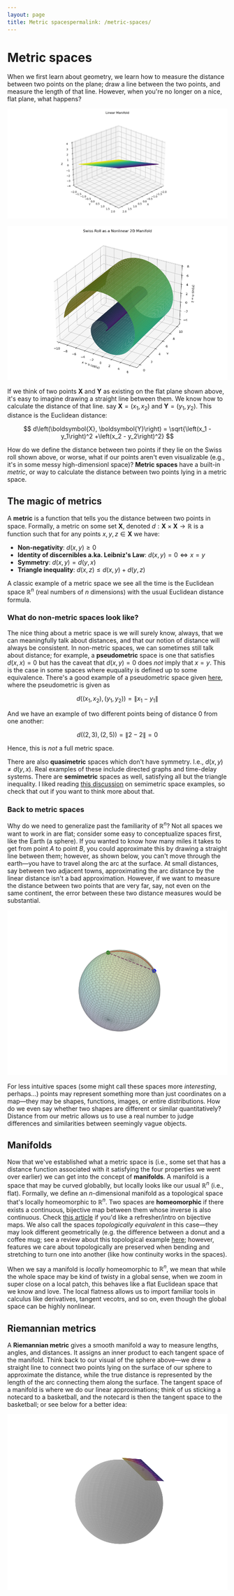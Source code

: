 ```yaml
---
layout: page
title: Metric spacespermalink: /metric-spaces/
---
```


# Metric spaces

When we first learn about geometry, we learn how to measure the distance between two points on the plane; draw a line between the two points, and measure the length of that line. However, when you're no longer on a nice, flat plane, what happens? 

![linear manifold](/assets/linear_manifold_example.png)

![nonlinear manifold](/assets/nonlinear_manifold_example.png)

If we think of two points $\boldsymbol{X}$ and $\boldsymbol{Y}$ as existing on the flat plane shown above, it's easy to imagine drawing a straight line between them. We know how to calculate the distance of that line. say $\boldsymbol{X} = \left(x_1, x_2\right)$ and $\boldsymbol{Y} = \left(y_1, y_2\right)$. This distance is the Euclidean distance:

$$
d\left(\boldsymbol{X}, \boldsymbol{Y}\right) = \sqrt{\left(x_1 - y_1\right)^2 +\left(x_2 - y_2\right)^2}
$$

How do we define the distance between two points if they lie on the Swiss roll shown above, or worse, what if our points aren't even visualizable (e.g., it's in some messy high-dimensionl space)? **Metric spaces** have a built-in _metric_, or way to calculate the distance between two points lying in a metric space. 

## The magic of metrics

A **metric** is a function that tells you the distance between two points in space. Formally, a metric on some set $\boldsymbol{X}$, denoted $d: \boldsymbol{X}\times\boldsymbol{X} \rightarrow \mathbb{R}$ is a function such that for any points $x,y,z\in\boldsymbol{X}$ we have:
- **Non-negativity**: $d(x,y)\geq{0}$
- **Identity of discernibles a.ka. Leibniz's Law**: $d(x,y) = 0 \Longleftrightarrow x = y$
- **Symmetry**: $d(x,y) = d(y,x)$
- **Triangle inequality**: $d(x,z) \leq d(x,y) + d(y,z)$

A classic example of a metric space we see all the time is the Euclidean space $\mathbb{R}^n$ (real numbers of $n$ dimensions) with the usual Euclidean distance formula. 

### What do non-metric spaces look like?

The nice thing about a metric space is we will surely know, always, that we can meaningfully talk about distances, and that our notion of distance will always be consistent. In non-metric spaces, we can sometimes still talk about distance; for example, a **pseudometric** space is one that satisfies $d(x,x) = 0$ but has the caveat that $d(x,y) = 0$ does _not_ imply that $x = y$. This is the case in some spaces where euquality is defined up to some equivalence. There's a good example of a pseudometric space given [here](https://planetmath.org/exampleofpseudometricspace), where the pseudometric is given as 

$$
d((x_1,x_2), (y_1, y_2)) = \|x_1 - y_1\|
$$

And we have an example of two different points being of distance 0 from one another:

$$
d((2,3), (2,5)) = \|2 - 2\| = 0
$$

Hence, this is _not_ a full metric space. 

There are also **quasimetric** spaces which don't have symmetry. I.e., $d(x,y) \neq d(y,x)$. Real examples of these include directed graphs and time-delay systems. There are **semimetric** spaces as well, satisfying all but the triangle inequality. I liked reading [this discussion](https://math.stackexchange.com/questions/971068/give-3-different-examples-of-semi-metric-spaces-which-are-not-metric-spaces) on semimetric space examples, so check that out if you want to think more about that. 

### Back to metric spaces

Why do we need to generalize past the familiarity of $\mathbb{R}^n$? Not all spaces we want to work in are flat; consider some easy to conceptualize spaces first, like the Earth (a sphere). If you wanted to know how many miles it takes to get from point $A$ to point $B$, you could approximate this by drawing a straight line between them; however, as shown below, you can't move through the earth&mdash;you have to travel along the arc at the surface. At small distances, say between two adjacent towns, approximating the arc distance by the linear distance isn't a bad approximation. However, if we want to measure the distance between two points that are very far, say, not even on the same continent, the error between these two distance measures would be substantial. 

![Sphere distances](/assets/sphere_distances_visual.png)

For less intuitive spaces (some might call these spaces more _interesting_, perhaps...) points may represent something more than just coordinates on a map&mdash;they may be shapes, functions, images, or entire distributions. How do we even say whether two shapes are different or similar quantitatively? Distance from our metric allows us to use a real number to judge differences and similarities between seemingly vague objects. 

## Manifolds

Now that we've established what a metric space is (i.e., some set that has a distance function associated with it satisfying the four properties we went over earlier) we can get into the concept of **manifolds**. A manifold is a space that may be curved globablly, but locally looks like our usual $\mathbb{R}^n$ (i.e., flat). Formally, we define an $n$-dimensional manifold as a topological space that's locally homeomorphic to $\mathbb{R}^n$. Two spaces are **homeomorphic** if there exists a continuous, bijective map between them whose inverse is also continuous. Check [this article](https://www.cuemath.com/algebra/bijective-function/) if you'd like a refresher/intro on bijective maps. We also call the spaces _topologically equivalent_ in this case&mdash;they may look different geometrically (e.g. the difference between a donut and a coffee mug; see a review about this topological example [here](https://www.youtube.com/watch?v=IxAwhW4gP_c); however, features we care about topologically are preserved when bending and stretching to turn one into another (like how continuity works in the spaces). 

When we say a manifold is _locally_ homeomorphic to $\mathbb{R}^n$, we mean that while the whole space may be kind of twisty in a global sense, when we zoom in super close on a local patch, this behaves like a flat Euclidean space that we know and love. The local flatness allows us to import familiar tools in calculus like derivatives, tangent vecotrs, and so on, even though the global space can be highly nonlinear. 

## Riemannian metrics

A **Riemannian metric** gives a smooth manifold a way to measure lengths, angles, and distances. It assigns an inner product to each tangent space of the manifold. Think back to our visual of the sphere above&mdash;we drew a straight line to connect two points lying on the surface of our sphere to approximate the distance, while the true distance is represented by the length of the arc connecting them along the surface. The tangent space of a manifold is where we do our linear approximations; think of us sticking a notecard to a basketball, and the notecard is then the tangent space to the basketball; or see below for a better idea: 

![Tangent space of a nonlinear manifold](/assets/tangent_space_manifold_visual.png)











